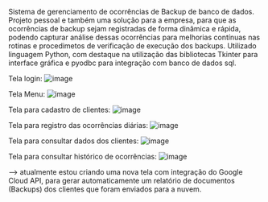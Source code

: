 Sistema de gerenciamento de ocorrências de Backup de banco de dados.
Projeto pessoal e também uma solução para a empresa, para que as ocorrências de backup sejam registradas de forma dinâmica e rápida, podendo capturar análise dessas ocorrências para melhorias contínuas nas rotinas e procedimetos de verificação de execução dos backups.
Utilizado linguagem Python, com destaque na utilização das bibliotecas Tkinter para interface gráfica e pyodbc para integração com banco de dados sql.

Tela login:
![image](https://github.com/user-attachments/assets/7a054ff7-2265-4141-9497-9630590e70f1)

Tela Menu:
![image](https://github.com/user-attachments/assets/137ed868-f844-4080-b496-2718a6264a6a)

Tela para cadastro de clientes:
![image](https://github.com/user-attachments/assets/6fb195a6-6db0-471a-b707-e94094711264)

Tela para registro das ocorrências diárias:
![image](https://github.com/user-attachments/assets/a1d60113-fa40-4a4e-b6aa-f70935a7cb34)

Tela para consultar dados dos clientes:
![image](https://github.com/user-attachments/assets/0274e905-72ce-463d-bfde-003734083cd4)

Tela para consultar histórico de ocorrências:
![image](https://github.com/user-attachments/assets/cfaad3c0-9cf2-4ece-a2fe-39451f45ee26)

--> atualmente estou criando uma nova tela com integração do Google Cloud API, para gerar automaticamente um relatório de documentos (Backups) dos clientes que foram enviados para a nuvem.

